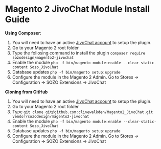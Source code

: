 # Magento 2 JivoChat Module Install Guide

**Using Composer:**
1. You will need to have an active [JivoChat account](bit.ly/2gmEB0m) to setup the plugin.
1. Go to your Magento 2 root folder
1. Type the follosing command to install the plugin `composer require sozodesign/magento2-jivochat`
1. Enable the module `php -f bin/magento module:enable --clear-static-content Sozo_JivoChat`
1. Database updates `php -f bin/magento setup:upgrade` 
1. Configure the module in the Magento 2 Admin. Go to Stores -> Configuration -> SOZO Extensions -> JivoChat

**Cloning from GitHub**
1. You will need to have an active [JivoChat account](bit.ly/2gmEB0m) to setup the plugin.
1. Go to your Magento 2 root folder
1. Type `git clone git@github.com:clivewalkden/Magento2_JivoChat.git vendor/sozodesign/magento2-jivochat`
1. Enable the module `php -f bin/magento module:enable --clear-static-content Sozo_JivoChat`
1. Database updates `php -f bin/magento setup:upgrade` 
1. Configure the module in the Magento 2 Admin. Go to Stores -> Configuration -> SOZO Extensions -> JivoChat